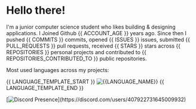 # Hello there!
I'm a junior computer science student who likes building & designing applications. I Joined Github {{ ACCOUNT_AGE }} years ago. Since then I pushed {{ COMMITS }} commits, opened {{ ISSUES }} issues, submitted {{ PULL_REQUESTS }} pull requests, received {{ STARS }} stars across {{ REPOSITORIES }} personal projects and contributed to {{ REPOSITORIES_CONTRIBUTED_TO }} public repositories.

Most used languages across my projects:

{{ LANGUAGE_TEMPLATE_START }}
![{{LANGUAGE_NAME}}](https://img.shields.io/static/v1?style=flat-square&label=%E2%A0%80&color=555&labelColor={{LANGUAGE_COLOR:uri}}&message={{LANGUAGE_NAME:uri}}%EF%B8%B1{{LANGUAGE_PERCENT:uri}}%25)
{{ LANGUAGE_TEMPLATE_END }}

[![Discord Presence](https://lanyard.cnrad.dev/api/407922731645009932?hideDiscrim=true&bg=:0d1117&idleMessage=Touching%20Grass...)](https://discord.com/users/407922731645009932)
